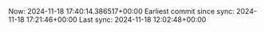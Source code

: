 Now: 2024-11-18 17:40:14.386517+00:00 Earliest commit since sync: 2024-11-18 17:21:46+00:00 Last sync: 2024-11-18 12:02:48+00:00
